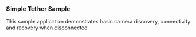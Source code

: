 
### Simple Tether Sample
This sample application demonstrates basic camera discovery, connectivity and recovery when disconnected
